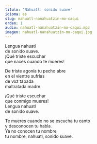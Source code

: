 ```yaml
---
titulo: 'Náhuatl: sonido suave'
idioma: es
slug: nahuatl-nanahuatzin-mo-caqui
orden: 1
audio: nahuatl-nanahuatzin-mo-caqui.mp3
imagen: nahuatl-nanahuatzin-mo-caqui.jpg
---
```


Lengua nahuatl<br>
de sonido suave.<br>
¡Qué triste escuchar<br>
que naces cuando te mueres!<br>

De triste agonía tu pecho abre<br>
en el vientre sufrías<br>
de voz tapada<br>
maltratada madre.<br>

¡Qué triste escuchar<br>
que conmigo mueres!<br>
Lengua nahuatl<br>
de sonido suave.<br>

Te mueres cuando no se escucha tu canto<br>
y desconocen tu habla.<br>
Ya no conocen tu nombre<br>
tu nombre, nahuatl, sonido suave.<br>
